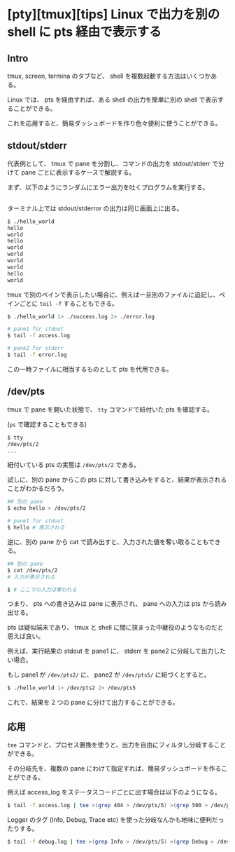# [pty][tmux][tips] Linux で出力を別の shell に pts 経由で表示する

## Intro

tmux, screen, termina のタブなど、 shell を複数起動する方法はいくつかある。

Linux では、 pts を経由すれば、ある shell の出力を簡単に別の shell で表示することができる。

これを応用すると、簡易ダッシュボードを作り色々便利に使うことができる。


## stdout/stderr

代表例として、 tmux で pane を分割し、コマンドの出力を stdout/stderr で分けて pane ごとに表示するケースで解説する。

まず、以下のようにランダムにエラー出力を吐くプログラムを実行する。


```js:hello_world
```

ターミナル上では stdout/stderror の出力は同じ画面上に出る。


```sh
$ ./hello_world
hello
world
hello
world
world
world
world
hello
world
```

tmux で別のペインで表示したい場合に、例えば一旦別のファイルに追記し、ペインごとに `tail -f` することもできる。


```sh
$ ./hello_world 1> ./success.log 2> ./error.log
```


```sh
# pane1 for stdout
$ tail -f access.log
```


```sh
# pane2 for stderr
$ tail -f error.log
```

この一時ファイルに相当するものとして pts を代用できる。


## /dev/pts

tmux で pane を開いた状態で、 `tty` コマンドで紐付いた pts を確認する。

(`ps` で確認することもできる)


```sh
$ tty
/dev/pts/2
...
```

紐付いている pts の実態は `/dev/pts/2` である。

試しに、別の pane からこの pts に対して書き込みをすると、結果が表示されることがわかるだろう。


```sh
## 別の pane
$ echo hello > /dev/pts/2
```


```sh
# pane1 for stdout
$ hello # 表示される
```

逆に、別の pane から cat で読み出すと、入力された値を奪い取ることもできる。


```sh
## 別の pane
$ cat /dev/pts/2
# 入力が表示される
```


```sh
$ # ここでの入力は奪われる
```

つまり、 pts への書き込みは pane に表示され、 pane への入力は pts から読み出せる。

pts は疑似端末であり、 tmux と shell に間に挟まった中継役のようなものだと思えば良い。

例えば、実行結果の stdout を pane1 に、 stderr を pane2 に分岐して出力したい場合。

もし pane1 が `/dev/pts2/` に、 pane2 が `/dev/pts5/` に紐づくとすると。


```sh
$ ./hello_world 1> /dev/pts2 2> /dev/pts5
```

これで、結果を 2 つの pane に分けて出力することができる。


## 応用

`tee` コマンドと、プロセス置換を使うと、出力を自由にフィルタし分岐することができる。

その分岐先を、複数の pane にわけて指定すれば、簡易ダッシュボードを作ることができる。

例えば access_log をステータスコードごとに出す場合は以下のようになる。


```sh
$ tail -f access.log | tee >(grep 404 > /dev/pts/5) >(grep 500 > /dev/pts/6) >(grep 451 > /dev/pts/7)
```

Logger のタグ (Info, Debug, Trace etc) を使った分岐なんかも地味に便利だったりする。


```sh
$ tail -f debug.log | tee >(grep Info > /dev/pts/5) >(grep Debug > /dev/pts/6) >(grep Trace > /dev/pts/7)
```
